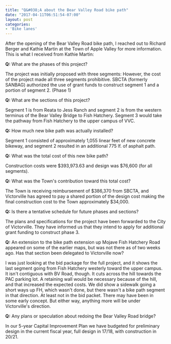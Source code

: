 ```yaml
---
title: "Q&#038;A about the Bear Valley Road bike path"
date: "2017-04-11T06:51:54-07:00"
layout: post
categories:
- 'Bike lanes'
---
```


After the opening of the Bear Valley Road bike path, I reached out to Richard Berger and Kathie Martin at the Town of Apple Valley for more information. This is what I received from Kathie Martin:

**Q:** What are the phases of this project?

The project was initially proposed with three segments: However, the cost of the project made all three segments prohibitive. SBCTA (formerly SANBAG) authorized the use of grant funds to construct segment 1 and a portion of segment 2. (Phase 1)

**Q:** What are the sections of this project?

Segment 1 is from Reata to Jess Ranch and segment 2 is from the western terminus of the Bear Valley Bridge to Fish Hatchery. Segment 3 would take the pathway from Fish Hatchery to the upper campus of VVC.

**Q:** How much new bike path was actually installed?

Segment 1 consisted of approximately 1,055 linear feet of new concrete bikeway, and segment 2 resulted in an additional 775 lf. of asphalt path.

**Q:** What was the total cost of this new bike path?

Construction costs were $393,973.63 and design was $76,600 (for all segments).

**Q:** What was the Town's contribution toward this total cost?

The Town is receiving reimbursement of $386,370 from SBCTA, and Victorville has agreed to pay a shared portion of the design cost making the final construction cost to the Town approximately $34,000.

**Q:** Is there a tentative schedule for future phases and sections?

The plans and specifications for the project have been forwarded to the City of Victorville. They have informed us that they intend to apply for additional grant funding to construct phase 3.

**Q:** An extension to the bike path extension up Mojave Fish Hatchery Road appeared on some of the earlier maps, but was not there as of two weeks ago. Has that section been delegated to Victorville now?

I was just looking at the bid package for the full project, and it shows the last segment going from Fish Hatchery westerly toward the upper campus. It isn't contiguous with BV Road, though. It cuts across the hill towards the PAC parking lot. A retaining wall would be necessary because of the hill, and that increased the expected costs. We did show a sidewalk going a short ways up FH, which wasn't done, but there wasn't a bike path segment in that direction. At least not in the bid packet. There may have been in some early concept. But either way, anything more will be under Victorville's direction.

**Q:** Any plans or speculation about redoing the Bear Valley Road bridge?

In our 5-year Capital Improvement Plan we have budgeted for preliminary design in the current fiscal year, full design in 17/18, with construction in 20/21.
